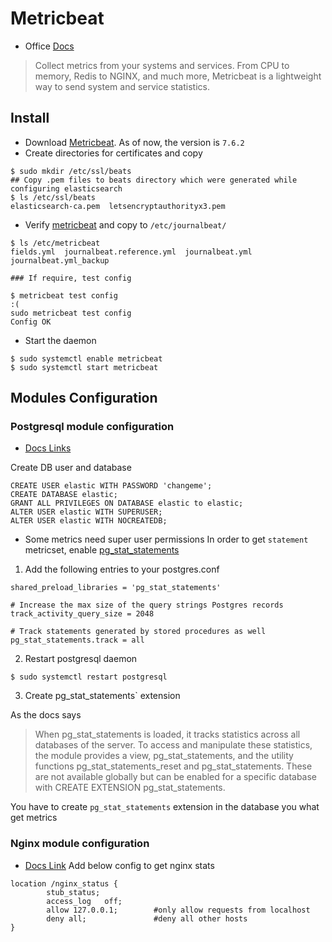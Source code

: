 # Metricbeat
* Office [Docs](https://www.elastic.co/guide/en/beats/metricbeat/current/index.html)
> Collect metrics from your systems and services. From CPU to memory, Redis to NGINX, and much more, Metricbeat is a lightweight way to send system and service statistics.
## Install
* Download [Metricbeat](https://www.elastic.co/downloads/past-releases/metricbeat-7-6-2). As of now, the version is `7.6.2`
* Create directories for certificates and copy
```
$ sudo mkdir /etc/ssl/beats
## Copy .pem files to beats directory which were generated while configuring elasticsearch
$ ls /etc/ssl/beats
elasticsearch-ca.pem  letsencryptauthorityx3.pem
```

* Verify [metricbeat](./metricbeat.yml)  and copy to `/etc/journalbeat/`
```
$ ls /etc/metricbeat
fields.yml  journalbeat.reference.yml  journalbeat.yml  journalbeat.yml_backup

### If require, test config

$ metricbeat test config                                                                                                                             :(
sudo metricbeat test config
Config OK
```

* Start the daemon
```
$ sudo systemctl enable metricbeat
$ sudo systemctl start metricbeat
```

## Modules Configuration

### Postgresql module configuration
* [Docs Links](https://www.elastic.co/guide/en/beats/metricbeat/current/metricbeat-module-postgresql.html)

Create DB user and database 
```
CREATE USER elastic WITH PASSWORD 'changeme';
CREATE DATABASE elastic;
GRANT ALL PRIVILEGES ON DATABASE elastic to elastic;
ALTER USER elastic WITH SUPERUSER;
ALTER USER elastic WITH NOCREATEDB;
```
* Some metrics need super user permissions
In order to get `statement` metricset, enable [pg_stat_statements](https://www.postgresql.org/docs/9.5/pgstatstatements.html)

1. Add the following entries to your postgres.conf
```
shared_preload_libraries = 'pg_stat_statements'

# Increase the max size of the query strings Postgres records
track_activity_query_size = 2048

# Track statements generated by stored procedures as well
pg_stat_statements.track = all
```
2. Restart postgresql daemon
```
$ sudo systemctl restart postgresql
```
3. Create pg_stat_statements` extension

As the docs says
> When pg_stat_statements is loaded, it tracks statistics across all databases of the server. To access and manipulate these statistics, the module provides a view, pg_stat_statements, and the utility functions pg_stat_statements_reset and pg_stat_statements. These are not available globally but can be enabled for a specific database with CREATE EXTENSION pg_stat_statements.

You have to create `pg_stat_statements` extension in the database you what get metrics  

### Nginx module configuration
* [Docs Link](https://www.elastic.co/guide/en/beats/metricbeat/current/metricbeat-module-nginx.html)
Add below config to get nginx stats
```
location /nginx_status {
        stub_status;
        access_log   off;
        allow 127.0.0.1;        #only allow requests from localhost
        deny all;               #deny all other hosts
}
```